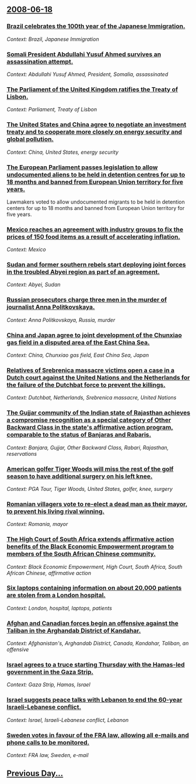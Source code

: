## [2008-06-18](/news/2008/06/18/index.md)

### [ Brazil celebrates the 100th year of the Japanese Immigration. ](/news/2008/06/18/brazil-celebrates-the-100th-year-of-the-japanese-immigration.md)
_Context: Brazil, Japanese Immigration_

### [ Somali President Abdullahi Yusuf Ahmed survives an assassination attempt. ](/news/2008/06/18/somali-president-abdullahi-yusuf-ahmed-survives-an-assassination-attempt.md)
_Context: Abdullahi Yusuf Ahmed, President, Somalia, assassinated_

### [ The Parliament of the United Kingdom ratifies the Treaty of Lisbon. ](/news/2008/06/18/the-parliament-of-the-united-kingdom-ratifies-the-treaty-of-lisbon.md)
_Context: Parliament, Treaty of Lisbon_

### [ The United States and China agree to negotiate an investment treaty and to cooperate more closely on energy security and global pollution. ](/news/2008/06/18/the-united-states-and-china-agree-to-negotiate-an-investment-treaty-and-to-cooperate-more-closely-on-energy-security-and-global-pollution.md)
_Context: China, United States, energy security_

### [ The European Parliament passes legislation to allow undocumented aliens to be held in detention centres for up to 18 months and banned from European Union territory for five years. ](/news/2008/06/18/the-european-parliament-passes-legislation-to-allow-undocumented-aliens-to-be-held-in-detention-centres-for-up-to-18-months-and-banned-from.md)
Lawmakers voted to allow undocumented migrants to be held in detention centers for up to 18 months and banned from European Union territory for five years.

### [ Mexico reaches an agreement with industry groups to fix the prices of 150 food items as a result of accelerating inflation. ](/news/2008/06/18/mexico-reaches-an-agreement-with-industry-groups-to-fix-the-prices-of-150-food-items-as-a-result-of-accelerating-inflation.md)
_Context: Mexico_

### [ Sudan and former southern rebels start deploying joint forces in the troubled Abyei region as part of an agreement. ](/news/2008/06/18/sudan-and-former-southern-rebels-start-deploying-joint-forces-in-the-troubled-abyei-region-as-part-of-an-agreement.md)
_Context: Abyei, Sudan_

### [ Russian prosecutors charge three men in the murder of journalist Anna Politkovskaya. ](/news/2008/06/18/russian-prosecutors-charge-three-men-in-the-murder-of-journalist-anna-politkovskaya.md)
_Context: Anna Politkovskaya, Russia, murder_

### [ China and Japan agree to joint development of the Chunxiao gas field in a disputed area of the East China Sea. ](/news/2008/06/18/china-and-japan-agree-to-joint-development-of-the-chunxiao-gas-field-in-a-disputed-area-of-the-east-china-sea.md)
_Context: China, Chunxiao gas field, East China Sea, Japan_

### [ Relatives of Srebrenica massacre victims open a case in a Dutch court against the United Nations and the Netherlands for the failure of the Dutchbat force to prevent the killings. ](/news/2008/06/18/relatives-of-srebrenica-massacre-victims-open-a-case-in-a-dutch-court-against-the-united-nations-and-the-netherlands-for-the-failure-of-the.md)
_Context: Dutchbat, Netherlands, Srebrenica massacre, United Nations_

### [ The Gujjar community of the Indian state of Rajasthan achieves a compromise recognition as a special category of Other Backward Class in the state's affirmative action program, comparable to the status of Banjaras and Rabaris. ](/news/2008/06/18/the-gujjar-community-of-the-indian-state-of-rajasthan-achieves-a-compromise-recognition-as-a-special-category-of-other-backward-class-in-th.md)
_Context: Banjara, Gujjar, Other Backward Class, Rabari, Rajasthan, reservations_

### [ American golfer Tiger Woods will miss the rest of the golf season to have additional surgery on his left knee. ](/news/2008/06/18/american-golfer-tiger-woods-will-miss-the-rest-of-the-golf-season-to-have-additional-surgery-on-his-left-knee.md)
_Context: PGA Tour, Tiger Woods, United States, golfer, knee, surgery_

### [ Romanian villagers vote to re-elect a dead man as their mayor, to prevent his living rival winning. ](/news/2008/06/18/romanian-villagers-vote-to-re-elect-a-dead-man-as-their-mayor-to-prevent-his-living-rival-winning.md)
_Context: Romania, mayor_

### [ The High Court of South Africa extends affirmative action benefits of the Black Economic Empowerment program to members of the South African Chinese community. ](/news/2008/06/18/the-high-court-of-south-africa-extends-affirmative-action-benefits-of-the-black-economic-empowerment-program-to-members-of-the-south-africa.md)
_Context: Black Economic Empowerment, High Court, South Africa, South African Chinese, affirmative action_

### [ Six laptops containing information on about 20,000 patients are stolen from a London hospital. ](/news/2008/06/18/six-laptops-containing-information-on-about-20-000-patients-are-stolen-from-a-london-hospital.md)
_Context: London, hospital, laptops, patients_

### [ Afghan and Canadian forces begin an offensive against the Taliban in the Arghandab District of Kandahar. ](/news/2008/06/18/afghan-and-canadian-forces-begin-an-offensive-against-the-taliban-in-the-arghandab-district-of-kandahar.md)
_Context: Afghanistan's, Arghandab District, Canada, Kandahar, Taliban, an offensive_

### [ Israel agrees to a truce starting Thursday with the Hamas-led government in the Gaza Strip. ](/news/2008/06/18/israel-agrees-to-a-truce-starting-thursday-with-the-hamas-led-government-in-the-gaza-strip.md)
_Context: Gaza Strip, Hamas, Israel_

### [ Israel suggests peace talks with Lebanon to end the 60-year Israeli-Lebanese conflict. ](/news/2008/06/18/israel-suggests-peace-talks-with-lebanon-to-end-the-60-year-israeli-lebanese-conflict.md)
_Context: Israel, Israeli-Lebanese conflict, Lebanon_

### [ Sweden votes in favour of the FRA law, allowing all e-mails and phone calls to be monitored. ](/news/2008/06/18/sweden-votes-in-favour-of-the-fra-law-allowing-all-e-mails-and-phone-calls-to-be-monitored.md)
_Context: FRA law, Sweden, e-mail_

## [Previous Day...](/news/2008/06/17/index.md)

